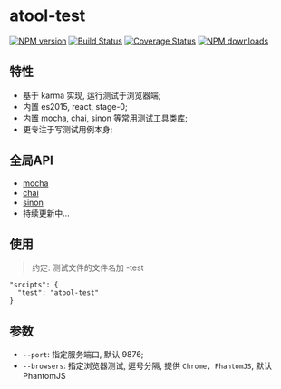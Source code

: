 # atool-test

[![NPM version](https://img.shields.io/npm/v/atool-test.svg?style=flat)](https://npmjs.org/package/atool-test)
[![Build Status](https://img.shields.io/travis/ant-tool/atool-test.svg?style=flat)](https://travis-ci.org/ant-tool/atool-test)
[![Coverage Status](https://img.shields.io/coveralls/ant-tool/atool-test.svg?style=flat)](https://coveralls.io/r/ant-tool/atool-test)
[![NPM downloads](http://img.shields.io/npm/dm/atool-test.svg?style=flat)](https://npmjs.org/package/atool-test)

## 特性

- 基于 karma 实现, 运行测试于浏览器端;
- 内置 es2015, react, stage-0;
- 内置 mocha, chai, sinon 等常用测试工具类库;
- 更专注于写测试用例本身;

## 全局API

- [mocha](http://mochajs.org/)
- [chai](http://chaijs.com/api)
- [sinon](http://sinonjs.org/)
- 持续更新中...

## 使用

> 约定: 测试文件的文件名加 -test

```
"srcipts": {
  "test": "atool-test"
}

```

##  参数

- `--port`: 指定服务端口, 默认 9876;
- `--browsers`: 指定浏览器测试, 逗号分隔, 提供 `Chrome, PhantomJS`, 默认 PhantomJS
